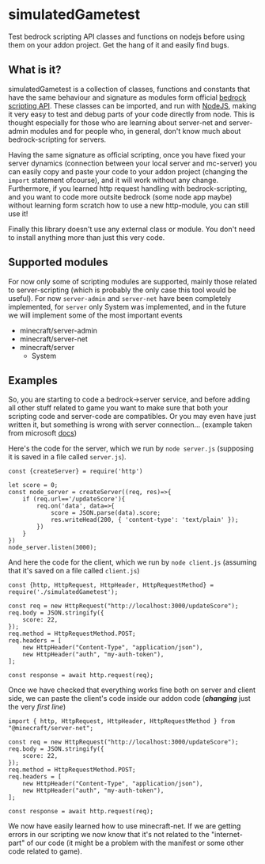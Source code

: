 # simulatedGametest
Test bedrock scripting API classes and functions on nodejs before using them on your addon project. Get the hang of it and easily find bugs.

## What is it?
simulatedGametest is a collection of classes, functions and constants that have the same behaviour and signature as modules form official [bedrock scripting API](https://learn.microsoft.com/en-us/minecraft/creator/scriptapi/). These classes can be imported, and run with [NodeJS](https://nodejs.org/en/), making it very easy to test and debug parts of your code directly from node. This is thought especially for those who are learning about server-net and server-admin modules and for people who, in general, don't know much about bedrock-scripting for servers.

Having the same signature as official scripting, once you have fixed your server dynamics (connection between your local server and mc-server) you can easily copy and paste your code to your addon project (changing the `import` statement ofcourse), and it will work without any change.
Furthermore, if you learned http request handling with bedrock-scripting, and you want to code more outsite bedrock (some node app maybe) without learning form scratch how to use a new http-module, you can still use it!

Finally this library doesn't use any external class or module. You don't need to install anything more than just this very code.
## Supported modules
For now only some of scripting modules are supported, mainly those related to server-scripting (which is probably the only case this tool would be useful).
For now `server-admin` and `server-net` have been completely implemented, for `server` only System was implemented, and in the future we will implement some of the most important events
* minecraft/server-admin
* minecraft/server-net
* minecraft/server
    * System
## Examples
So, you are starting to code a bedrock->server service, and before adding all other stuff related to game you want to make sure that both your scripting code and server-code are compatibles. Or you may even have just written it, but something is wrong with server connection... (example taken from microsoft [docs](https://learn.microsoft.com/en-us/minecraft/creator/scriptapi/minecraft/server-net/httprequest))

Here's the code for the server, which we run by `node server.js` (supposing it is saved in a file called `server.js`).
```
const {createServer} = require('http')

let score = 0;
const node_server = createServer((req, res)=>{
    if (req.url=='/updateScore'){
        req.on('data', data=>{
            score = JSON.parse(data).score;
            res.writeHead(200, { 'content-type': 'text/plain' });
        })
    }
})
node_server.listen(3000);
```
And here the code for the client, which we run by `node client.js` (assuming that it's saved on a file called  `client.js`)
```
const {http, HttpRequest, HttpHeader, HttpRequestMethod} = require('./simulatedGametest');

const req = new HttpRequest("http://localhost:3000/updateScore");
req.body = JSON.stringify({
    score: 22,
});
req.method = HttpRequestMethod.POST;
req.headers = [
    new HttpHeader("Content-Type", "application/json"),
    new HttpHeader("auth", "my-auth-token"),
];

const response = await http.request(req);
```
Once we have checked that everything works fine both on server and client side, we can paste the client's code inside our addon code (***changing*** just the very *first line*)
```
import { http, HttpRequest, HttpHeader, HttpRequestMethod } from "@minecraft/server-net";

const req = new HttpRequest("http://localhost:3000/updateScore");
req.body = JSON.stringify({
    score: 22,
});
req.method = HttpRequestMethod.POST;
req.headers = [
    new HttpHeader("Content-Type", "application/json"),
    new HttpHeader("auth", "my-auth-token"),
];

const response = await http.request(req);
```
We now have easily learned how to use minecraft-net. If we are getting errors in our scripting we now know that it's not related to the "internet-part" of our code (it might be a problem with the manifest or some other code related to game).
